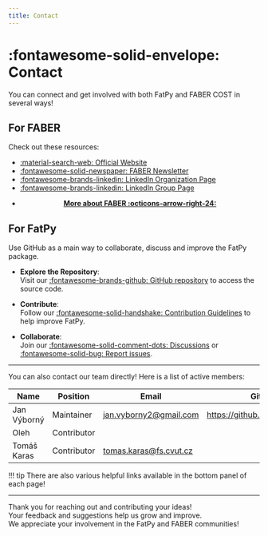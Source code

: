 ```yaml
---
title: Contact
---
```


# :fontawesome-solid-envelope: Contact

You can connect and get involved with both FatPy and FABER COST in several ways!

## For FABER

Check out these resources:
<div class="grid cards" markdown>

- [:material-search-web: Official Website](https://faber-cost.eu/)
- [:fontawesome-solid-newspaper: FABER Newsletter](https://faber-cost.eu/media-newsletter/)
- [:fontawesome-brands-linkedin: LinkedIn Organization Page](https://www.linkedin.com/company/faber-cost/about/)
- [:fontawesome-brands-linkedin: LinkedIn Group Page](https://www.linkedin.com/groups/13170259/)

</div>

<div class="grid cards" style="text-align: center;" markdown>

- **[More about FABER :octicons-arrow-right-24:](faber_cost.md)**

</div>

## For FatPy

Use GitHub as a main way to collaborate, discuss and improve the FatPy package.

- **Explore the Repository**:  
Visit our [:fontawesome-brands-github: GitHub repository](https://github.com/vybornak2/fatpy) to access the source code.

- **Contribute**:  
Follow our [:fontawesome-solid-handshake: Contribution Guidelines](development/contributing.md) to help improve FatPy.

- **Collaborate**:  
Join our [:fontawesome-solid-comment-dots: Discussions](https://github.com/vybornak2/fatpy/discussions) or [:fontawesome-solid-bug: Report issues](https://github.com/vybornak2/fatpy/issues).

---
You can also contact our team directly! Here is a list of active members:

| Name              | Position        | Email                       | Github                           |
| ----------------- | --------------- | --------------------------- | -------------------------------- |
| Jan Výborný       | Maintainer      | <jan.vyborny2@gmail.com>    | <https://github.com/Vybornak2>   |
| Oleh              | Contributor     |                             |                                  |
| Tomáš Karas       | Contributor     | <tomas.karas@fs.cvut.cz>    |                                  |

!!! tip
    There are also various helpful links available in the bottom panel of each page!

---

Thank you for reaching out and contributing your ideas!  
Your feedback and suggestions help us grow and improve.  
We appreciate your involvement in the FatPy and FABER communities!
